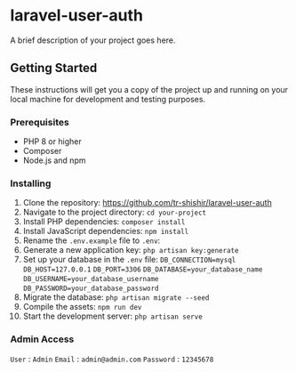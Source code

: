 # laravel-user-auth

A brief description of your project goes here.

## Getting Started

These instructions will get you a copy of the project up and running on your local machine for development and testing purposes.

### Prerequisites

- PHP 8 or higher
- Composer
- Node.js and npm

### Installing

1. Clone the repository: https://github.com/tr-shishir/laravel-user-auth
2. Navigate to the project directory: ```cd your-project```
3. Install PHP dependencies: ```composer install```
4. Install JavaScript dependencies: ```npm install```
5. Rename the `.env.example` file to `.env`:
6. Generate a new application key: `php artisan key:generate`
7. Set up your database in the `.env` file: `DB_CONNECTION=mysql` `DB_HOST=127.0.0.1` `DB_PORT=3306` `DB_DATABASE=your_database_name` `DB_USERNAME=your_database_username` `DB_PASSWORD=your_database_password`
8. Migrate the database: `php artisan migrate --seed`
9. Compile the assets: `npm run dev`
10. Start the development server: `php artisan serve`


### Admin Access
`User` : `Admin`
`Email` : `admin@admin.com`
`Password` : `12345678`

